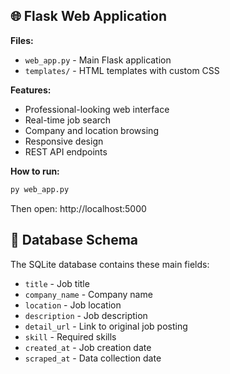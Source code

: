 ## 🌐 Flask Web Application 

**Files:**
- `web_app.py` - Main Flask application
- `templates/` - HTML templates with custom CSS

**Features:**
- Professional-looking web interface
- Real-time job search
- Company and location browsing
- Responsive design
- REST API endpoints

**How to run:**
```bash
py web_app.py
```
Then open: http://localhost:5000

## 🔗 Database Schema

The SQLite database contains these main fields:
- `title` - Job title
- `company_name` - Company name  
- `location` - Job location
- `description` - Job description
- `detail_url` - Link to original job posting
- `skill` - Required skills
- `created_at` - Job creation date
- `scraped_at` - Data collection date